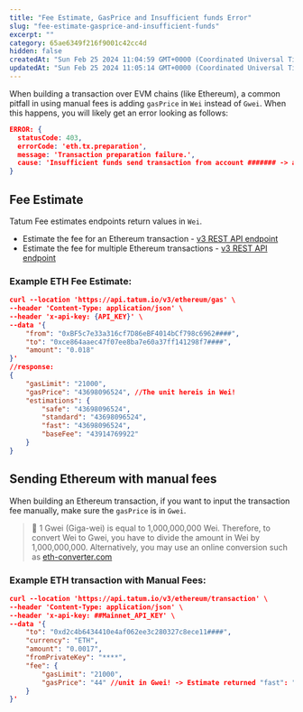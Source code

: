 ```yaml
---
title: "Fee Estimate, GasPrice and Insufficient funds Error"
slug: "fee-estimate-gasprice-and-insufficient-funds"
excerpt: ""
category: 65ae6349f216f9001c42cc4d
hidden: false
createdAt: "Sun Feb 25 2024 11:04:59 GMT+0000 (Coordinated Universal Time)"
updatedAt: "Sun Feb 25 2024 11:05:14 GMT+0000 (Coordinated Universal Time)"
---
```

When building a transaction over EVM chains (like Ethereum), a common pitfall in using manual fees is adding `gasPrice` in `Wei` instead of `Gwei`. When this happens, you will likely get an error looking as follows:

```json
ERROR: {
  statusCode: 403,
  errorCode: 'eth.tx.preparation',
  message: 'Transaction preparation failure.',
  cause: 'Insufficient funds send transaction from account ####### -> available balance is 1800000000000000, required balance is 7.233615778886385e+23'
}

```

## Fee Estimate

Tatum Fee estimates endpoints return values in `Wei`.

- Estimate the fee for an Ethereum transaction - [v3 REST API endpoint](https://apidoc.tatum.io/tag/Blockchain-fees#operation/EthEstimateGas)
- Estimate the fee for multiple Ethereum transactions - [v3 REST API endpoint](https://apidoc.tatum.io/tag/Blockchain-fees#operation/EthEstimateGasBatch)

### Example ETH Fee Estimate:

```json cURL
curl --location 'https://api.tatum.io/v3/ethereum/gas' \
--header 'Content-Type: application/json' \
--header 'x-api-key: {API_KEY}' \
--data '{
    "from": "0xBF5c7e33a316cf7D86eBF4014bCf798c6962####",
    "to": "0xce864aaec47f07ee8ba7e60a37ff141298f7####",
    "amount": "0.018"
}'
//response:
{
    "gasLimit": "21000",
    "gasPrice": "43698096524", //The unit hereis in Wei!
    "estimations": {
        "safe": "43698096524",
        "standard": "43698096524",
        "fast": "43698096524",
        "baseFee": "43914769922"
    }
}
```

## Sending Ethereum with manual fees

When building an Ethereum transaction, if you want to input the transaction fee manually, make sure the `gasPrice` is in `Gwei`. 

> 📘 1 Gwei (Giga-wei) is equal to 1,000,000,000 Wei. Therefore, to convert Wei to Gwei, you have to divide the amount in Wei by 1,000,000,000. Alternatively, you may use an online conversion such as [eth-converter.com](https://eth-converter.com/)

### Example ETH transaction with Manual Fees:

```json cURL
curl --location 'https://api.tatum.io/v3/ethereum/transaction' \
--header 'Content-Type: application/json' \
--header 'x-api-key: ##Mainnet_API_KEY' \
--data '{
    "to": "0xd2c4b6434410e4af062ee3c280327c8ece11####",
    "currency": "ETH",
    "amount": "0.0017",
    "fromPrivateKey": "****",
    "fee": {
        "gasLimit": "21000",
        "gasPrice": "44" //unit in Gwei! -> Estimate returned "fast": "43698096524",
    }
}'
```
